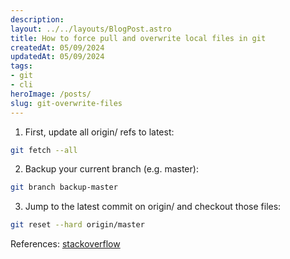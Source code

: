 ```yaml
---
description:
layout: ../../layouts/BlogPost.astro
title: How to force pull and overwrite local files in git
createdAt: 05/09/2024
updatedAt: 05/09/2024
tags:
- git
- cli
heroImage: /posts/
slug: git-overwrite-files
---
```


1. First, update all origin/<branch> refs to latest:

```bash
git fetch --all
```

2. Backup your current branch (e.g. master):

```bash
git branch backup-master
```

3. Jump to the latest commit on origin/<branch> and checkout those files:

```bash
git reset --hard origin/master
```

References:
[stackoverflow](https://stackoverflow.com/a/8888015)
